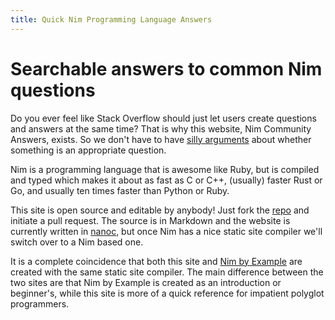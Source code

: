 ```yaml
---
title: Quick Nim Programming Language Answers
---
```

# Searchable answers to common Nim questions

Do you ever feel like Stack Overflow should just let users create questions and answers at the same time? That is why this website, Nim Community Answers, exists. So we don't have to have [silly arguments](https://stackoverflow.com/questions/948135/how-can-i-write-a-switch-statement-in-ruby) about whether something is an appropriate question.

Nim is a programming language that is awesome like Ruby, but is compiled and typed which makes it about as fast as C or C++, (usually) faster Rust or Go, and usually ten times faster than Python or Ruby.

This site is open source and editable by anybody! Just fork the [repo](https://github.com/zachaysan/nca) and initiate a pull request. The source is in Markdown and the website is currently written in [nanoc](http://nanoc.ws/), but once Nim has a nice static site compiler we'll switch over to a Nim based one.

It is a complete coincidence that both this site and [Nim by Example](https://nim-by-example.github.io/) are created with the same static site compiler. The main difference between the two sites are that Nim by Example is created as an introduction or beginner's, while this site is more of a quick reference for impatient polyglot programmers.
